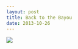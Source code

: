 ```yaml
---
layout: post
title: Back to the Bayou
date: 2013-10-26
---
```

![](http://farm6.staticflickr.com/5521/10465040356_1101821df5_c.jpg)